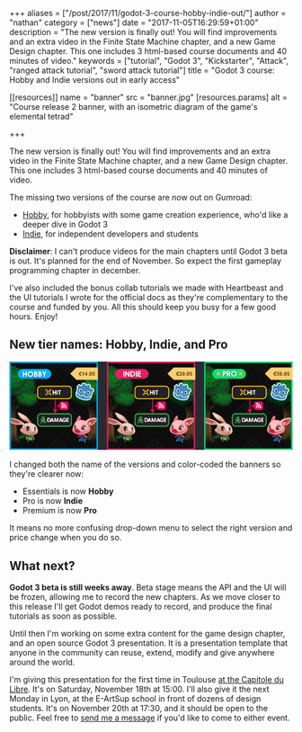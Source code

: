 +++
aliases = ["/post/2017/11/godot-3-course-hobby-indie-out/"]
author = "nathan"
category = ["news"]
date = "2017-11-05T16:29:59+01:00"
description = "The new version is finally out! You will find improvements and an extra video in the Finite State Machine chapter, and a new Game Design chapter. This one includes 3 html-based course documents and 40 minutes of video."
keywords = ["tutorial", "Godot 3", "Kickstarter", "Attack", "ranged attack tutorial", "sword attack tutorial"]
title = "Godot 3 course: Hobby and Indie versions out in early access"

[[resources]]
  name = "banner"
  src = "banner.jpg"
  [resources.params]
    alt = "Course release 2 banner, with an isometric diagram of the game's elemental tetrad"

+++


The new version is finally out! You will find improvements and an extra video in the Finite State Machine chapter, and a new Game Design chapter. This one includes 3 html-based course documents and 40 minutes of video.

The missing two versions of the course are now out on Gumroad:

- [Hobby](//gumroad.com/l/vmPA), for hobbyists with some game creation experience, who'd like a deeper dive in Godot 3
- [Indie](//gumroad.com/l/XEULZ), for independent developers and students

**Disclaimer**: I can't produce videos for the main chapters until Godot 3 beta is out. It's planned for the end of November. So expect the first gameplay programming chapter in december.

I've also included the bonus collab tutorials we made with Heartbeast and the UI tutorials I wrote for the official docs as they're complementary to the course and funded by you. All this should keep you busy for a few good hours. Enjoy!

## New tier names: Hobby, Indie, and Pro

![The 3 new banners for hobby, indie and pro tiers with blue, pink and green outlines](new-gumroad-banners.png)

I changed both the name of the versions and color-coded the banners so they're clearer now:

- Essentials is now **Hobby**
- Pro is now **Indie**
- Premium is now **Pro**

It means no more confusing drop-down menu to select the right version and price change when you do so.

## What next?

**Godot 3 beta is still weeks away**. Beta stage means the API and the UI will be frozen, allowing me to record the new chapters. As we move closer to this release I'll get Godot demos ready to record, and produce the final tutorials as soon as possible.

Until then I'm working on some extra content for the game design chapter, and an open source Godot 3 presentation. It is a presentation template that anyone in the community can reuse, extend, modify and give anywhere around the world.

I'm giving this presentation for the first time in Toulouse [at the Capitole du Libre](//2017.capitoledulibre.org/programme/#developpez-des-jeux-video-pros-a-laide-du-libre). It's on Saturday, November 18th at 15:00. I'll also give it the next Monday in Lyon, at the E-ArtSup school in front of dozens of design students. It's on November 20th at 17:30, and it should be open to the public. Feel free to [send me a message](//twitter.com/NathanGDQuest) if you'd like to come to either event.
